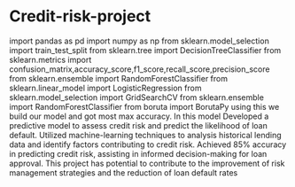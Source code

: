 # Credit-risk-project
import pandas as pd
import numpy as np
from sklearn.model_selection import train_test_split
from sklearn.tree import DecisionTreeClassifier
from sklearn.metrics import confusion_matrix,accuracy_score,f1_score,recall_score,precision_score
from sklearn.ensemble import RandomForestClassifier
from sklearn.linear_model import LogisticRegression
from sklearn.model_selection import GridSearchCV
from sklearn.ensemble import RandomForestClassifier
from boruta import BorutaPy using this we build our model and got most max accuracy.
In this model Developed a predictive model to assess credit risk and predict the likelihood of loan default.
Utilized machine-learning techniques to analysis historical lending data and identify factors contributing to credit risk.
Achieved 85% accuracy in predicting credit risk, assisting in informed decision-making for loan approval.
This project has potential to contribute to the improvement of risk management strategies and the reduction of loan default rates
